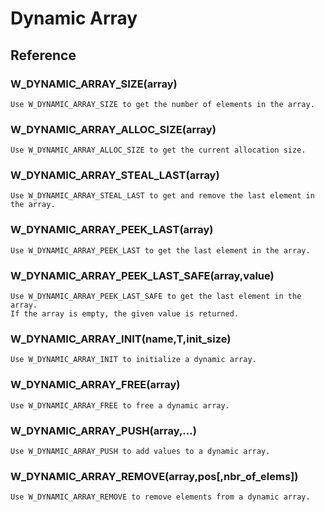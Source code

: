 # Dynamic Array
## Reference
    
### W_DYNAMIC_ARRAY_SIZE(array)
    
    
    Use W_DYNAMIC_ARRAY_SIZE to get the number of elements in the array.
    
### W_DYNAMIC_ARRAY_ALLOC_SIZE(array)
    
    
    Use W_DYNAMIC_ARRAY_ALLOC_SIZE to get the current allocation size.
    
### W_DYNAMIC_ARRAY_STEAL_LAST(array)
    
    
    Use W_DYNAMIC_ARRAY_STEAL_LAST to get and remove the last element in the array.
    
### W_DYNAMIC_ARRAY_PEEK_LAST(array)
    
    
    Use W_DYNAMIC_ARRAY_PEEK_LAST to get the last element in the array.
    
### W_DYNAMIC_ARRAY_PEEK_LAST_SAFE(array,value)
    
    
    Use W_DYNAMIC_ARRAY_PEEK_LAST_SAFE to get the last element in the array.
    If the array is empty, the given value is returned.
    
### W_DYNAMIC_ARRAY_INIT(name,T,init_size)
    
    
    Use W_DYNAMIC_ARRAY_INIT to initialize a dynamic array.
    
### W_DYNAMIC_ARRAY_FREE(array)
    
    
    Use W_DYNAMIC_ARRAY_FREE to free a dynamic array.
    
### W_DYNAMIC_ARRAY_PUSH(array,...)
    
    
    Use W_DYNAMIC_ARRAY_PUSH to add values to a dynamic array.
    
### W_DYNAMIC_ARRAY_REMOVE(array,pos[,nbr_of_elems])
    
    
    Use W_DYNAMIC_ARRAY_REMOVE to remove elements from a dynamic array.
